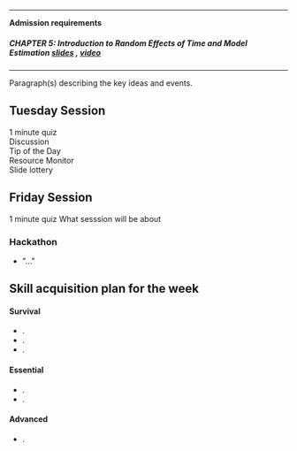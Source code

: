 ----

**Admission requirements**   

##### CHAPTER 5: *Introduction to Random Effects of Time and Model Estimation*   [slides]() , [video]()   


---- 
 
Paragraph(s) describing the key ideas and events.  
 
## Tuesday Session  
1 minute quiz    
Discussion  
Tip of the Day  
Resource Monitor   
Slide lottery   

## Friday Session
1 minute quiz
What sesssion will be about

### Hackathon
- "..."


## Skill acquisition plan for the week

#### Survival
- .  
- .  
- .  

#### Essential
- .  
- .  

#### Advanced
- .  





